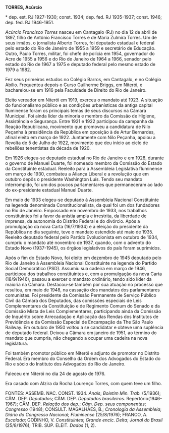 **TORRES, Acúrcio**

\* dep. est. RJ 1927-1930; const. 1934; dep. fed. RJ 1935-1937; const.
1946; dep. fed. RJ 1946-1951.

*Acúrcio Francisco Torres* nasceu em Cantagalo (RJ) no dia 12 de abril
de 1897, filho de Antônio Francisco Torres e de Maria Zulmira Torres. Um
de seus irmãos, o jornalista Alberto Torres, foi deputado estadual e
federal pelo estado do Rio de Janeiro de 1955 a 1959 e secretário de
Educação. Outro, Paulo Torres, militar, foi chefe de polícia em 1954,
governador do Acre de 1955 a 1956 e do Rio de Janeiro de 1964 a 1966,
senador pelo estado do Rio de 1967 a 1975 e deputado federal pelo mesmo
estado de 1979 a 1982.

Fez seus primeiros estudos no Colégio Barros, em Cantagalo, e no Colégio
Abílio. Frequentou depois o Curso Guilherme Briggs, em Niterói, e
bacharelou-se em 1916 pela Faculdade de Direito do Rio de Janeiro.

Eleito vereador em Niterói em 1919, exerceu o mandato até 1923. A
situação do funcionalismo público e as condições urbanísticas da antiga
capital fluminense foram os principais temas de seus discursos na Câmara
Municipal. Foi ainda líder da minoria e membro da Comissão de Higiene,
Assistência e Segurança. Entre 1921 e 1922 participou da campanha da
Reação Republicana, movimento que promoveu a candidatura de Nilo Peçanha
à presidência da República em oposição à de Artur Bernardes, afinal
eleito em março de 1922. Juntamente com Nilo Peçanha, apoiou a Revolta
de 5 de Julho de 1922, movimento que deu início ao ciclo de rebeliões
tenentistas da década de 1920.

Em 1926 elegeu-se deputado estadual no Rio de Janeiro e em 1928, durante
o governo de Manuel Duarte, foi nomeado membro da Comissão do Estado da
Constituinte estadual. Reeleito para a Assembleia Legislativa fluminense
em março de 1930, combateu a Aliança Liberal e a revolução que em
outubro depôs o presidente Washington Luís. Tendo seu mandato
interrompido, foi um dos poucos parlamentares que permaneceram ao lado
do ex-presidente estadual Manuel Duarte.

Em maio de 1933 elegeu-se deputado à Assembleia Nacional Constituinte na
legenda denominada Constitucionalista, da qual foi um dos fundadores no
Rio de Janeiro. Empossado em novembro de 1933, nos trabalhos
constituintes foi a favor da anistia ampla e irrestrita, da liberdade de
imprensa, da autonomia do Distrito Federal e do divórcio. Após a
promulgação da nova Carta (16/7/1934) e a eleição do presidente da
República no dia seguinte, teve o mandato estendido até maio de 1935.
Reeleito deputado federal pelo Partido Evolucionista em outubro de 1934,
cumpriu o mandato até novembro de 1937, quando, com o advento do Estado
Novo (1937-1945), os órgãos legislativos do país foram suprimidos.

Após o fim do Estado Novo, foi eleito em dezembro de 1945 deputado pelo
Rio de Janeiro à Assembleia Nacional Constituinte na legenda do Partido
Social Democrático (PSD). Assumiu sua cadeira em março de 1946,
participou dos trabalhos constituintes e, com a promulgação da nova
Carta (18/9/1946), passou a exercer o mandato ordinário, tendo sido
líder da maioria na Câmara. Destacou-se também por sua atuação no
processo que resultou, em maio de 1948, na cassação dos mandatos dos
parlamentares comunistas. Foi presidente da Comissão Permanente de
Serviço Público Civil da Câmara dos Deputados, das comissões especiais
de Leis Complementares da Constituição e de Regimento Comum do Senado e
da Comissão Mista de Leis Complementares, participando ainda da Comissão
de Inquérito sobre Arrecadação e Aplicação das Rendas dos Institutos de
Previdência e da Comissão Especial de Encampação da The São Paulo
Railway. Em outubro de 1950 voltou a se candidatar e obteve uma
suplência de deputado federal. Deixou a Câmara em janeiro de 1951, ao
término do mandato que cumpria, não chegando a ocupar uma cadeira na
nova legislatura.

Foi também promotor público em Niterói e adjunto de promotor no Distrito
Federal. Era membro do Conselho da Ordem dos Advogados do Estado do Rio
e sócio do Instituto dos Advogados do Rio de Janeiro.

Faleceu em Niterói no dia 24 de agosto de 1976.

Era casado com Alzira da Rocha Lourenço Torres, com quem teve um filho.

FONTES: ASSEMB. NAC. CONST. 1934. *Anais*; *Boletim Min. Trab.*
(5/1936); CÂM. DEP. *Deputado*s; CÂM. DEP. *Deputados* *brasileiros*.
Repertório(1946-1967); CÂM. DEP. *Relação dos dep.*; *Câm. Dep. seus
componentes*; *Congresso* (1948); CONSULT. MAGALHÃES, B.; *Cronologia da
Assembleia*; *Diário do Congresso Nacional*; *Fluminense* (25/8/1976);
FRANCO, A. *Escalada*; GODINHO, V. *Constituintes*; *Grande encic.
Delta*; *Jornal do Brasil* (25/8/1976); TRIB. SUP. ELEIT. *Dados* (1,
2).
